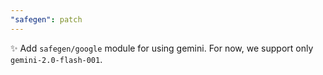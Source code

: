 ```yaml
---
"safegen": patch
---
```


✨ Add `safegen/google` module for using gemini. For now, we support only `gemini-2.0-flash-001`.
